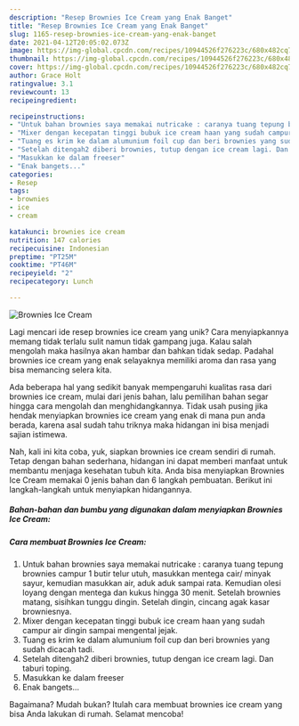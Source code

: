 ```yaml
---
description: "Resep Brownies Ice Cream yang Enak Banget"
title: "Resep Brownies Ice Cream yang Enak Banget"
slug: 1165-resep-brownies-ice-cream-yang-enak-banget
date: 2021-04-12T20:05:02.073Z
image: https://img-global.cpcdn.com/recipes/10944526f276223c/680x482cq70/brownies-ice-cream-foto-resep-utama.jpg
thumbnail: https://img-global.cpcdn.com/recipes/10944526f276223c/680x482cq70/brownies-ice-cream-foto-resep-utama.jpg
cover: https://img-global.cpcdn.com/recipes/10944526f276223c/680x482cq70/brownies-ice-cream-foto-resep-utama.jpg
author: Grace Holt
ratingvalue: 3.1
reviewcount: 13
recipeingredient:

recipeinstructions:
- "Untuk bahan brownies saya memakai nutricake : caranya tuang tepung brownies campur 1 butir telur utuh, masukkan mentega cair/ minyak sayur, kemudian masukkan air, aduk aduk sampai rata. Kemudian olesi loyang dengan mentega dan kukus hingga 30 menit. Setelah brownies matang, sisihkan tunggu dingin. Setelah dingin, cincang agak kasar browniesnya."
- "Mixer dengan kecepatan tinggi bubuk ice cream haan yang sudah campur air dingin sampai mengental jejak."
- "Tuang es krim ke dalam alumunium foil cup dan beri brownies yang sudah dicacah tadi."
- "Setelah ditengah2 diberi brownies, tutup dengan ice cream lagi. Dan taburi toping."
- "Masukkan ke dalam freeser"
- "Enak bangets..."
categories:
- Resep
tags:
- brownies
- ice
- cream

katakunci: brownies ice cream 
nutrition: 147 calories
recipecuisine: Indonesian
preptime: "PT25M"
cooktime: "PT46M"
recipeyield: "2"
recipecategory: Lunch

---
```



![Brownies Ice Cream](https://img-global.cpcdn.com/recipes/10944526f276223c/680x482cq70/brownies-ice-cream-foto-resep-utama.jpg)

Lagi mencari ide resep brownies ice cream yang unik? Cara menyiapkannya memang tidak terlalu sulit namun tidak gampang juga. Kalau salah mengolah maka hasilnya akan hambar dan bahkan tidak sedap. Padahal brownies ice cream yang enak selayaknya memiliki aroma dan rasa yang bisa memancing selera kita.



Ada beberapa hal yang sedikit banyak mempengaruhi kualitas rasa dari brownies ice cream, mulai dari jenis bahan, lalu pemilihan bahan segar hingga cara mengolah dan menghidangkannya. Tidak usah pusing jika hendak menyiapkan brownies ice cream yang enak di mana pun anda berada, karena asal sudah tahu triknya maka hidangan ini bisa menjadi sajian istimewa.


Nah, kali ini kita coba, yuk, siapkan brownies ice cream sendiri di rumah. Tetap dengan bahan sederhana, hidangan ini dapat memberi manfaat untuk membantu menjaga kesehatan tubuh kita. Anda bisa menyiapkan Brownies Ice Cream memakai 0 jenis bahan dan 6 langkah pembuatan. Berikut ini langkah-langkah untuk menyiapkan hidangannya.

<!--inarticleads1-->

##### Bahan-bahan dan bumbu yang digunakan dalam menyiapkan Brownies Ice Cream:





<!--inarticleads2-->

##### Cara membuat Brownies Ice Cream:

1. Untuk bahan brownies saya memakai nutricake : caranya tuang tepung brownies campur 1 butir telur utuh, masukkan mentega cair/ minyak sayur, kemudian masukkan air, aduk aduk sampai rata. Kemudian olesi loyang dengan mentega dan kukus hingga 30 menit. Setelah brownies matang, sisihkan tunggu dingin. Setelah dingin, cincang agak kasar browniesnya.
1. Mixer dengan kecepatan tinggi bubuk ice cream haan yang sudah campur air dingin sampai mengental jejak.
1. Tuang es krim ke dalam alumunium foil cup dan beri brownies yang sudah dicacah tadi.
1. Setelah ditengah2 diberi brownies, tutup dengan ice cream lagi. Dan taburi toping.
1. Masukkan ke dalam freeser
1. Enak bangets...




Bagaimana? Mudah bukan? Itulah cara membuat brownies ice cream yang bisa Anda lakukan di rumah. Selamat mencoba!
